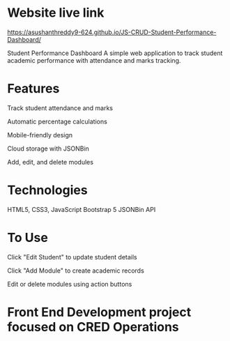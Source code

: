# Website live link
https://asushanthreddy9-624.github.io/JS-CRUD-Student-Performance-Dashboard/

Student Performance Dashboard
A simple web application to track student academic performance with attendance and marks tracking.

# Features
 Track student attendance and marks

 Automatic percentage calculations

 Mobile-friendly design

 Cloud storage with JSONBin

 Add, edit, and delete modules

# Technologies
HTML5, CSS3, JavaScript
Bootstrap 5
JSONBin API

# To Use
Click "Edit Student" to update student details

Click "Add Module" to create academic records

Edit or delete modules using action buttons

# Front End Development project focused on CRED Operations
